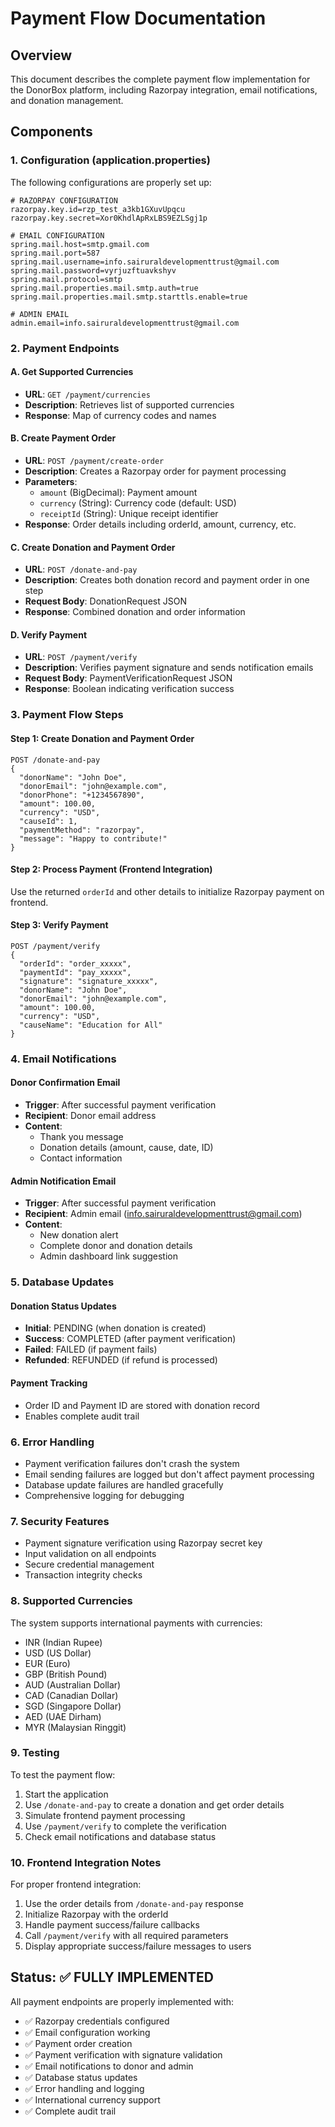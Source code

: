 # Payment Flow Documentation

## Overview

This document describes the complete payment flow implementation for the DonorBox platform, including Razorpay integration, email notifications, and donation management.

## Components

### 1. Configuration (application.properties)

The following configurations are properly set up:

```properties
# RAZORPAY CONFIGURATION
razorpay.key.id=rzp_test_a3kb1GXuvUpqcu
razorpay.key.secret=Xor0KhdlApRxLBS9EZLSgj1p

# EMAIL CONFIGURATION
spring.mail.host=smtp.gmail.com
spring.mail.port=587
spring.mail.username=info.sairuraldevelopmenttrust@gmail.com
spring.mail.password=vyrjuzftuavkshyv
spring.mail.protocol=smtp
spring.mail.properties.mail.smtp.auth=true
spring.mail.properties.mail.smtp.starttls.enable=true

# ADMIN EMAIL
admin.email=info.sairuraldevelopmenttrust@gmail.com
```

### 2. Payment Endpoints

#### A. Get Supported Currencies
- **URL**: `GET /payment/currencies`
- **Description**: Retrieves list of supported currencies
- **Response**: Map of currency codes and names

#### B. Create Payment Order
- **URL**: `POST /payment/create-order`
- **Description**: Creates a Razorpay order for payment processing
- **Parameters**:
  - `amount` (BigDecimal): Payment amount
  - `currency` (String): Currency code (default: USD)
  - `receiptId` (String): Unique receipt identifier
- **Response**: Order details including orderId, amount, currency, etc.

#### C. Create Donation and Payment Order
- **URL**: `POST /donate-and-pay`
- **Description**: Creates both donation record and payment order in one step
- **Request Body**: DonationRequest JSON
- **Response**: Combined donation and order information

#### D. Verify Payment
- **URL**: `POST /payment/verify`
- **Description**: Verifies payment signature and sends notification emails
- **Request Body**: PaymentVerificationRequest JSON
- **Response**: Boolean indicating verification success

### 3. Payment Flow Steps

#### Step 1: Create Donation and Payment Order
```
POST /donate-and-pay
{
  "donorName": "John Doe",
  "donorEmail": "john@example.com",
  "donorPhone": "+1234567890",
  "amount": 100.00,
  "currency": "USD",
  "causeId": 1,
  "paymentMethod": "razorpay",
  "message": "Happy to contribute!"
}
```

#### Step 2: Process Payment (Frontend Integration)
Use the returned `orderId` and other details to initialize Razorpay payment on frontend.

#### Step 3: Verify Payment
```
POST /payment/verify
{
  "orderId": "order_xxxxx",
  "paymentId": "pay_xxxxx",
  "signature": "signature_xxxxx",
  "donorName": "John Doe",
  "donorEmail": "john@example.com",
  "amount": 100.00,
  "currency": "USD",
  "causeName": "Education for All"
}
```

### 4. Email Notifications

#### Donor Confirmation Email
- **Trigger**: After successful payment verification
- **Recipient**: Donor email address
- **Content**: 
  - Thank you message
  - Donation details (amount, cause, date, ID)
  - Contact information

#### Admin Notification Email
- **Trigger**: After successful payment verification
- **Recipient**: Admin email (info.sairuraldevelopmenttrust@gmail.com)
- **Content**:
  - New donation alert
  - Complete donor and donation details
  - Admin dashboard link suggestion

### 5. Database Updates

#### Donation Status Updates
- **Initial**: PENDING (when donation is created)
- **Success**: COMPLETED (after payment verification)
- **Failed**: FAILED (if payment fails)
- **Refunded**: REFUNDED (if refund is processed)

#### Payment Tracking
- Order ID and Payment ID are stored with donation record
- Enables complete audit trail

### 6. Error Handling

- Payment verification failures don't crash the system
- Email sending failures are logged but don't affect payment processing
- Database update failures are handled gracefully
- Comprehensive logging for debugging

### 7. Security Features

- Payment signature verification using Razorpay secret key
- Input validation on all endpoints
- Secure credential management
- Transaction integrity checks

### 8. Supported Currencies

The system supports international payments with currencies:
- INR (Indian Rupee)
- USD (US Dollar)
- EUR (Euro)
- GBP (British Pound)
- AUD (Australian Dollar)
- CAD (Canadian Dollar)
- SGD (Singapore Dollar)
- AED (UAE Dirham)
- MYR (Malaysian Ringgit)

### 9. Testing

To test the payment flow:

1. Start the application
2. Use `/donate-and-pay` to create a donation and get order details
3. Simulate frontend payment processing
4. Use `/payment/verify` to complete the verification
5. Check email notifications and database status

### 10. Frontend Integration Notes

For proper frontend integration:

1. Use the order details from `/donate-and-pay` response
2. Initialize Razorpay with the orderId
3. Handle payment success/failure callbacks
4. Call `/payment/verify` with all required parameters
5. Display appropriate success/failure messages to users

## Status: ✅ FULLY IMPLEMENTED

All payment endpoints are properly implemented with:
- ✅ Razorpay credentials configured
- ✅ Email configuration working
- ✅ Payment order creation
- ✅ Payment verification with signature validation
- ✅ Email notifications to donor and admin
- ✅ Database status updates
- ✅ Error handling and logging
- ✅ International currency support
- ✅ Complete audit trail
